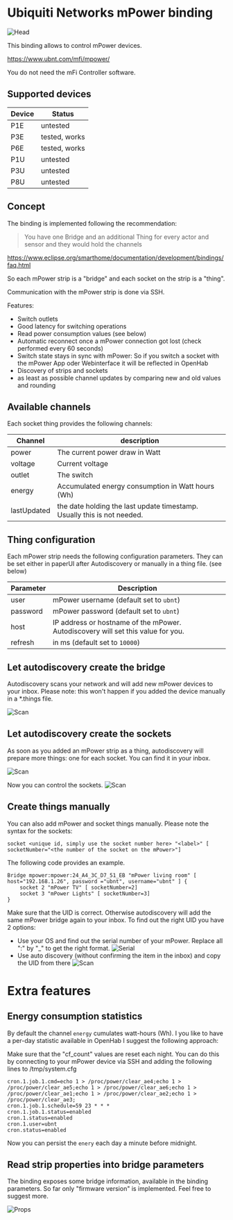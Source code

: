 # Ubiquiti Networks mPower binding

![Head](doc/mp.jpg)

This binding allows to control mPower devices.

https://www.ubnt.com/mfi/mpower/

You do not need the mFi Controller software.

## Supported devices
Device | Status
------------ | -------------
P1E|untested
P3E|tested, works
P6E|tested, works
P1U|untested
P3U|untested
P8U|untested

## Concept

The binding is implemented following the recommendation:

> You have one Bridge and an additional Thing for every actor and sensor and they would hold the channels

https://www.eclipse.org/smarthome/documentation/development/bindings/faq.html 

So each mPower strip is a "bridge" and each socket on the strip is a "thing".

Communication with the mPower strip is done via SSH.

Features:
* Switch outlets
* Good latency for switching operations
* Read power consumption values (see below)
* Automatic reconnect once a mPower connection got lost (check performed every 60 seconds)
* Switch state stays in sync with mPower: So if you switch a socket with the mPower App oder Webinterface it will be reflected in OpenHab
* Discovery of strips and sockets
* as least as possible channel updates by comparing new and old values and rounding

## Available channels
Each socket thing provides the following channels:

Channel | description
------------ | -------------
power|The current power draw in Watt
voltage|Current voltage
outlet|The switch
energy|Accumulated energy consumption in Watt hours (Wh)
lastUpdated|the date holding the last update timestamp. Usually this is not needed.


## Thing configuration
Each mPower strip needs the following configuration parameters. They can be set either in paperUI after Autodiscovery or manually in a thing file. (see below)

Parameter | Description
------------ | -------------
user|mPower username (default set to `ubnt`)
password|mPower password (default set to `ubnt`)
host|IP address or hostname of the mPower. Autodiscovery will set this value for you. 
refresh|in ms (default set to `10000`)





## Let autodiscovery create the bridge
Autodiscovery scans your network and will add new mPower devices to your inbox. Please note: this won't happen if you added the device manually in a *.things file.

![Scan](doc/mp-scan1.png)

## Let autodiscovery create the sockets
As soon as you added an mPower strip as a thing, autodiscovery will prepare more things: one for each socket. You can find it in your inbox.

![Scan](doc/mp-scan2.png)

Now you can control the sockets.
![Scan](doc/mp-control.png)

## Create things manually
You can also add mPower and socket things manually. Please note the syntax for the sockets:
```
socket <unique id, simply use the socket number here> "<label>" [ socketNumber="<the number of the socket on the mPower>"] 
```

The following code provides an example. 

```
Bridge mpower:mpower:24_A4_3C_D7_51_EB "mPower living room" [ host="192.168.1.26", password ="ubnt", username="ubnt" ] {
    socket 2 "mPower TV" [ socketNumber=2]
    socket 3 "mPower Lights" [ socketNumber=3]
}
``` 
Make sure that the UID is correct. Otherwise autodiscovery will add the same mPower bridge again to your inbox. To find out the right UID you have 2 options:

* Use your OS and find out the serial number of your mPower. Replace all ":" by "_" to get the right format.
![Serial](doc/mp-serial.png)
* Use auto discovery (without confirming the item in the inbox) and copy the UID from there
![Scan](doc/mp-scan3.png)


# Extra features

## Energy consumption statistics
By default the channel `energy` cumulates watt-hours (Wh).
I you like to have a per-day statistic available in OpenHab I suggest the following approach:

Make sure that the "cf_count" values are reset each night. You can do this by connecting to your mPower device via SSH and adding the following lines to /tmp/system.cfg
```
cron.1.job.1.cmd=echo 1 > /proc/power/clear_ae4;echo 1 > /proc/power/clear_ae5;echo 1 > /proc/power/clear_ae6;echo 1 > /proc/power/clear_ae1;echo 1 > /proc/power/clear_ae2;echo 1 > /proc/power/clear_ae3;
cron.1.job.1.schedule=59 23 * * *
cron.1.job.1.status=enabled
cron.1.status=enabled
cron.1.user=ubnt
cron.status=enabled
```

Now you can persist the `enery` each day a minute before midnight.

## Read strip properties into bridge parameters
The binding exposes some bridge information, available in the binding parameters.
So far only "firmware version" is implemented. Feel free to suggest more.

![Props](doc/mp-props.png)
